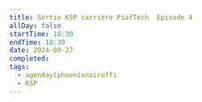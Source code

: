 ```yaml
---
title: Sortie KSP carrière PiafTech  Episode 4
allDay: false
startTime: 18:30
endTime: 18:30
date: 2024-09-27
completed: 
tags:
  - agendaytphoenixnoiroffi
  - KSP
---
```

